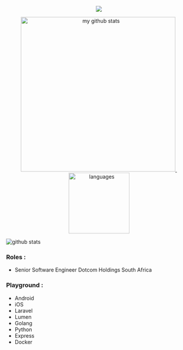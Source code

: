 
<!-- thropy -->
<a href="https://simphiwehlabisa.github.io">
    <p align="center">
        <img src="https://github-profile-trophy.vercel.app/?username=simphiwehlabisa&column=7&theme=onedark"/>
    </p>
</a>

<!-- status codes -->
<a align="center" href="https://simphiwehlabisa.github.io">
    <p align="center">
    <img src="https://github-readme-stats.vercel.app/api?username=simphiwehlabisa&show_icons=true&theme=tokyonight" alt="my github stats" width="420"/>&nbsp;<img src="https://github-readme-stats.vercel.app/api/top-langs/?username=simphiwehlabisa&layout=compact&theme=tokyonight" alt="languages" height="165">
    </p>
</a>

![github stats](https://github-readme-stats.vercel.app/api?username=simphiwehlabisa&show_icons=true)

### Roles :
- Senior Software Engineer Dotcom Holdings South Africa

### Playground :
- Android
- iOS
- Laravel
- Lumen
- Golang
- Python
- Express
- Docker
